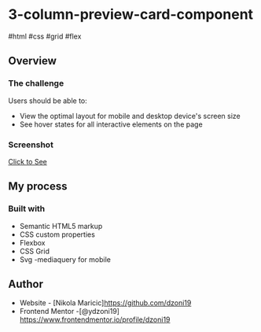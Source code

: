# 3-column-preview-card-component
#html #css #grid #flex

## Overview

### The challenge

Users should be able to:

- View the optimal layout for mobile and desktop device's screen size
- See hover states for all interactive elements on the page

### Screenshot

<a href="https://dzoni19.github.io/sunnyside_agency-landing-page/">Click to See</a>


## My process

### Built with

- Semantic HTML5 markup
- CSS custom properties
- Flexbox
- CSS Grid
- Svg
-mediaquery for mobile


## Author

- Website - [Nikola Maricic]https://github.com/dzoni19
- Frontend Mentor -[@ydzoni19] https://www.frontendmentor.io/profile/dzoni19




